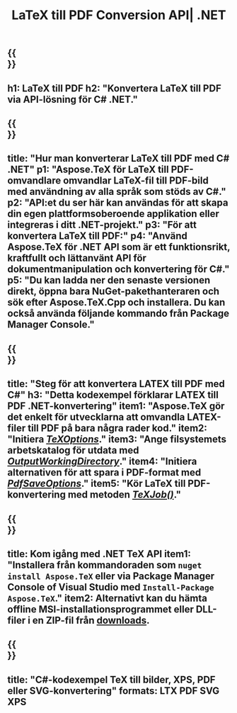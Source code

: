 ﻿---
translation: true
template: /_templates/_conversion-child-net.md
title: LaTeX till PDF Conversion API| .NET
description: LaTeX till PDF-konverteringsfunktion. Integrera detta lokala .NET-bibliotek i ditt projekt eller använd plattformsoberoende applikationer för att konvertera LaTeX till PDF.
keywords: latex till pdf api net, latex2pdf integrera c#
url: /net/conversion/latex-to-pdf/
family: tex
platformtag: net
feature: conversion
informat: LATEX
outformat: PDF
otherformats: BMP PNG JPEG TIFF SVG XPS
---

{{<section banner>}}
---
h1: LaTeX till PDF
h2: "Konvertera LaTeX till PDF via API-lösning för C# .NET."
---

{{<section overview>}}
---
title: "Hur man konverterar LaTeX till PDF med C# .NET"
p1: "Aspose.TeX för LaTeX till PDF-omvandlare omvandlar LaTeX-fil till PDF-bild med användning av alla språk som stöds av C#."
p2: "API:et du ser här kan användas för att skapa din egen plattformsoberoende applikation eller integreras i ditt .NET-projekt."
p3: "För att konvertera LaTeX till PDF:"
p4: "Använd Aspose.TeX för .NET API som är ett funktionsrikt, kraftfullt och lättanvänt API för dokumentmanipulation och konvertering för C#."
p5: "Du kan ladda ner den senaste versionen direkt, öppna bara NuGet-pakethanteraren och sök efter Aspose.TeX.Cpp och installera. Du kan också använda följande kommando från Package Manager Console."
---

{{<section feature1>}}
---
title: "Steg för att konvertera LATEX till PDF med C#"
h3: "Detta kodexempel förklarar LATEX till PDF .NET-konvertering"
item1: "Aspose.TeX gör det enkelt för utvecklarna att omvandla LATEX-filer till PDF på bara några rader kod."
item2: "Initiera [*TeXOptions*](https://reference.aspose.com/tex/net/aspose.tex/texoptions/)."
item3: "Ange filsystemets arbetskatalog för utdata med [*OutputWorkingDirectory*](https://reference.aspose.com/tex/net/aspose.tex/texoptions/outputworkingdirectory/)."
item4: "Initiera alternativen för att spara i PDF-format med [*PdfSaveOptions*](https://reference.aspose.com/tex/net/aspose.tex.presentation.image/pdfsaveoptions/)."
item5: "Kör LaTeX till PDF-konvertering med metoden [*TeXJob()*](https://reference.aspose.com/tex/net/aspose.tex/texjob/)."
---

{{<section feature2>}}
---
title: Kom igång med .NET TeX API
item1: "Installera från kommandoraden som ```nuget install Aspose.TeX``` eller via Package Manager Console of Visual Studio med ```Install-Package Aspose.TeX```."
item2: Alternativt kan du hämta offline MSI-installationsprogrammet eller DLL-filer i en ZIP-fil från [downloads](https://releases.aspose.com/tex/net).
---

{{<section widget>}}
---
title: "C#-kodexempel TeX till bilder, XPS, PDF eller SVG-konvertering"
formats: LTX PDF SVG XPS
---